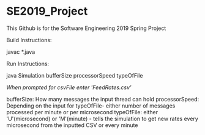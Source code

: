 # SE2019_Project

This Github is for the Software Engineering 2019 Spring Project

Build Instructions:

javac *.java

Run Instructions:

java Simulation bufferSize processorSpeed typeOfFile

*When prompted for csvFile enter 'FeedRates.csv'*

bufferSize: How many messages the input thread can hold
processorSpeed: Depending on the input for typeOfFile- either number of messages processed per minute or per microsecond
typeOfFile: either 'U'(microsecond) or 'M'(minute) - tells the simulation to get new rates every microsecond from the inputted CSV or every minute
